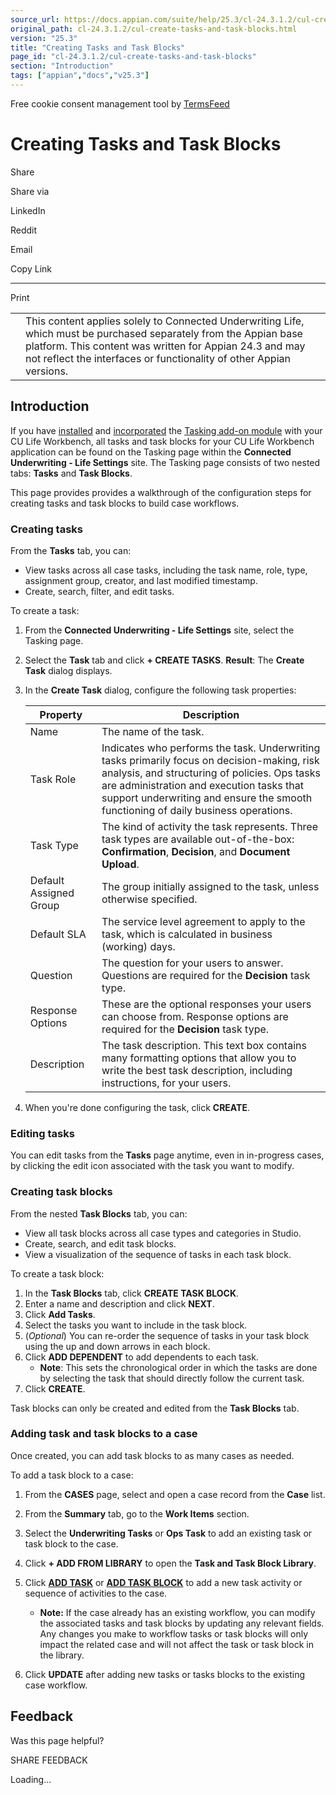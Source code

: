 ```yaml
---
source_url: https://docs.appian.com/suite/help/25.3/cl-24.3.1.2/cul-create-tasks-and-task-blocks.html
original_path: cl-24.3.1.2/cul-create-tasks-and-task-blocks.html
version: "25.3"
title: "Creating Tasks and Task Blocks"
page_id: "cl-24.3.1.2/cul-create-tasks-and-task-blocks"
section: "Introduction"
tags: ["appian","docs","v25.3"]
---
```



Free cookie consent management tool by [TermsFeed](https://www.termsfeed.com/)

# Creating Tasks and Task Blocks

Share

Share via

LinkedIn

Reddit

Email

Copy Link

* * *

Print

<table><tbody><tr><td><i class="fa fa-check-square-o" aria-hidden="true"></i></td><td>This content applies solely to Connected Underwriting Life, which must be purchased separately from the Appian base platform. This content was written for Appian 24.3 and may not reflect the interfaces or functionality of other Appian versions.</td></tr></tbody></table>

## Introduction

If you have [installed](cul-tasking-module-installation.html) and [incorporated](cul-tasking-module-setup.html) the [Tasking add-on module](cul-tasking-module-overview.html) with your CU Life Workbench, all tasks and task blocks for your CU Life Workbench application can be found on the Tasking page within the **Connected Underwriting - Life Settings** site. The Tasking page consists of two nested tabs: **Tasks** and **Task Blocks**.

This page provides provides a walkthrough of the configuration steps for creating tasks and task blocks to build case workflows.

### Creating tasks

From the **Tasks** tab, you can:

-   View tasks across all case tasks, including the task name, role, type, assignment group, creator, and last modified timestamp.
-   Create, search, filter, and edit tasks.

To create a task:

1.  From the **Connected Underwriting - Life Settings** site, select the Tasking page.
2.  Select the **Task** tab and click **\+ CREATE TASKS**. **Result**: The **Create Task** dialog displays.
3.  In the **Create Task** dialog, configure the following task properties:

    | Property | Description |
    | --- | --- |
    | Name | The name of the task. |
    | Task Role | Indicates who performs the task. Underwriting tasks primarily focus on decision-making, risk analysis, and structuring of policies. Ops tasks are administration and execution tasks that support underwriting and ensure the smooth functioning of daily business operations. |
    | Task Type | The kind of activity the task represents. Three task types are available out-of-the-box: **Confirmation**, **Decision**, and **Document Upload**. |
    | Default Assigned Group | The group initially assigned to the task, unless otherwise specified. |
    | Default SLA | The service level agreement to apply to the task, which is calculated in business (working) days. |
    | Question | The question for your users to answer. Questions are required for the **Decision** task type. |
    | Response Options | These are the optional responses your users can choose from. Response options are required for the **Decision** task type. |
    | Description | The task description. This text box contains many formatting options that allow you to write the best task description, including instructions, for your users. |

4.  When you're done configuring the task, click **CREATE**.

### Editing tasks

You can edit tasks from the **Tasks** page anytime, even in in-progress cases, by clicking the edit icon associated with the task you want to modify.

### Creating task blocks

From the nested **Task Blocks** tab, you can:

-   View all task blocks across all case types and categories in Studio.
-   Create, search, and edit task blocks.
-   View a visualization of the sequence of tasks in each task block.

To create a task block:

1.  In the **Task Blocks** tab, click **CREATE TASK BLOCK**.
2.  Enter a name and description and click **NEXT**.
3.  Click **Add Tasks**.
4.  Select the tasks you want to include in the task block.
5.  (_Optional_) You can re-order the sequence of tasks in your task block using the up and down arrows in each block.
6.  Click **ADD DEPENDENT** to add dependents to each task.
    -   **Note**: This sets the chronological order in which the tasks are done by selecting the task that should directly follow the current task.
7.  Click **CREATE**.

Task blocks can only be created and edited from the **Task Blocks** tab.

### Adding task and task blocks to a case

Once created, you can add task blocks to as many cases as needed.

To add a task block to a case:

1.  From the **CASES** page, select and open a case record from the **Case** list.
2.  From the **Summary** tab, go to the **Work Items** section.
3.  Select the **Underwriting Tasks** or **Ops Task** to add an existing task or task block to the case.
4.  Click **\+ ADD FROM LIBRARY** to open the **Task and Task Block Library**.
5.  Click **[ADD TASK](#creating-tasks)** or **[ADD TASK BLOCK](#creating-task-blocks)** to add a new task activity or sequence of activities to the case.

    -   **Note:** If the case already has an existing workflow, you can modify the associated tasks and task blocks by updating any relevant fields. Any changes you make to workflow tasks or task blocks will only impact the related case and will not affect the task or task block in the library.
6.  Click **UPDATE** after adding new tasks or tasks blocks to the existing case workflow.

## Feedback

Was this page helpful?

SHARE FEEDBACK

Loading...
